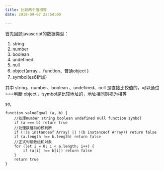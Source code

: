 ```yaml
---
title: 比较两个值相等
date: 2019-09-07 22:54:00

---
```

首先回顾javascript的数据类型：
  1. string
  2. number
  3. boolean
  4. undefined
  5. null
  6. object(array 、function、普通object )
  7. symbol(es6新加)


其中 string、number、boolean 、undefined、null 是直接比较值的，可以通过===判断
object 、symbol是比较地址的，地址相同则视为相等

so,

<!-- more -->

```
function valueEqual (a, b) {
    //处理number string boolean undefined null function symbol
    if (a === b) return true
    //处理数组前的预判断
    if (!(a instanceof Array) || !(b instanceof Array)) return false
    if (a.length !== b.length) return false
    //正式判断数组和对象
    for (let i = 0; i < a.length; i++) {
        if (a[i] !== b[i]) return false
    }
    return true
}
```

